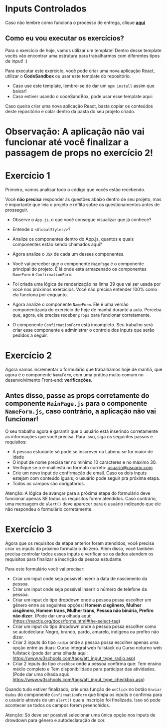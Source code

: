 # Inputs Controlados

Caso não lembre como funciona o processo de entrega, clique [**aqui**](https://github.com/labenuexercicios/instrucoes-entrega)


## Como eu vou executar os exercícios?
Para o exercício de hoje, vamos utilizar um template! Dentro desse template vocês vão encontrar uma estrutura para trabalharmos com diferentes tipos de input! :) 


Para executar este exercício, você pode criar uma nova aplicação React, utilizar o **CodeSandbox** ou usar este template do repositório.
- Caso use este template, lembre-se de dar um `npm install` assim que baixar! 
- Caso estiver usando o codeSandBox, pode usar esse template aqui: 

Caso queira criar uma nova aplicação React, basta copiar os conteúdos deste repositório e colar dentro da pasta do seu projeto criado.

# **Observação: A aplicação não vai funcionar até você finalizar a passagem de props no exercício 2!**

# Exercício 1

Primeiro, vamos analisar todo o código que vocês estão recebendo.

Você **não precisa** responder às questões abaixo dentro de seu projeto, mas é importante que leia o projeto e reflita sobre os questionamentos antes de prosseguir.

- Observe o `App.js`, o que você consegue visualizar que já conhece? 
- Entende o `<GlobalStyles/>`?
- Analize os componentes dentro do App.js, quantos e quais componentes estão sendo chamados aqui?

- Agora analize o `JSX` de cada um desses componentes.
- Você vai perceber que o componente `MainPage` é o componente principal do projeto. É lá onde está armazenado os componentes `NameForm` e `ConfirmationForm`. 
- Foi criada uma lógica de renderização na linha 39 que vai ser usada por você nos próximos exercícios. Você não precisa entender 100% como ela funciona por enquanto.
- Agora analize o componente `NameForm`. Ele é uma versão componentizada do exercício de hoje de manhã durante a aula. Perceba que, agora, ele precisa receber `props` para funcionar corretamente.
- O componente `ConfirmationForm` está incompleto. Seu trabalho será criar esse componente e administrar o controle dos inputs que serão pedidos a seguir.


# Exercício 2

Agora vamos incrementar o formulário que trabalhamos hoje de manhã, que agora é o componente `NameForm`, com uma prática muito comum no desenvolvimento Front-end: **verificações**. 
## **Antes disso, passe as props corretamente do componente `MainPage.js` para o componente `NameForm.js`, caso contrário, a aplicação não vai funcionar!**
O seu trabalho agora é garantir que o usuário está inserindo corretamente as informações que você precisa. Para isso, siga os seguintes passos e requisitos:

- A pessoa estudante só pode se inscrever na Labenu se for maior de idade
- O input de nome precisa ter no mínimo 10 caracteres e no máximo 30.
- Verifique se o e-mail está no formato correto: usuario@usuario.com
- Crie um novo input de confirmação de email. Caso os dois inputs estejam com conteúdo iguais, o usuário pode seguir pra próxima etapa. 
- Todos os campos são obrigatórios.

Atenção: A lógica de avançar para a próxima etapa do formulário deve funcionar apenas SE todos os requisitos forem atendidos. Caso contrário, uma mensagem de `alert()` deve aparecer para o usuário indicando que ele não respondeu o formulário corretamente.

# Exercício 3

Agora que os requisitos da etapa anterior foram atendidos, você precisa criar os inputs do próximo formulário do zero. Além disso, você também precisa controlar todos esses inputs e verificar se os dados atendem os requisitos para finalizar a inscrição da pessoa estudante. 

Para este formulário você vai precisar: 

- Criar um input onde seja possível inserir a data de nascimento da pessoa.
- Criar um input onde seja possível inserir o número de telefone da pessoa.
- Criar um input do tipo dropdown onde a pessoa possa escolher um gênero entre as seguintes opções: **Homem cisgênero, Mulher cisgênero, Homem trans, Mulher trans, Pessoa não binária, Prefiro não dizer**. (Pode dar uma olhada aqui: (https://reactjs.org/docs/forms.html#the-select-tag)
- Criar um input do tipo dropdown onde a pessoa possa escolher como se autodeclara: Negro, branco, pardo, amarelo, indígena ou prefiro não dizer.
- Criar 2 inputs do tipo `radio` onde a pessoa possa escolher apenas uma opção entre as duas: Curso integral web fullstack ou Curso noturno web fullstack (pode dar uma olhada aqui: https://www.w3schools.com/tags/att_input_type_radio.asp)
- Criar 2 inputs do tipo `checkbox` onde a pessoa confirma que: Tem ensino médio completo e Tem disponibilidade para participar das atividades. (Pode dar uma olhada aqui: https://www.w3schools.com/tags/att_input_type_checkbox.asp)


Quando tudo estiver finalizado, crie uma função de `onClick` no botão `Enviar dados` do componente `ConfirmationForm` que limpa os inputs e confirma para o usuário através de um `alert()` que a inscrição foi finalizada. Isso só pode acontecer se todos os campos forem preenchidos.

Atenção: Só deve ser possível selecionar uma única opção nos inputs de drowdown para gênero e autodeclaração de cor.
